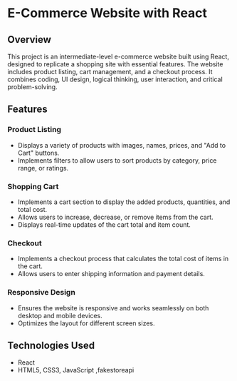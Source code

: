 # E-Commerce Website with React

## Overview

This project is an intermediate-level e-commerce website built using React, designed to replicate a shopping site with essential features. The website includes product listing, cart management, and a checkout process. It combines coding, UI design, logical thinking, user interaction, and critical problem-solving.

## Features

### Product Listing

- Displays a variety of products with images, names, prices, and "Add to Cart" buttons.
- Implements filters to allow users to sort products by category, price range, or ratings.

### Shopping Cart

- Implements a cart section to display the added products, quantities, and total cost.
- Allows users to increase, decrease, or remove items from the cart.
- Displays real-time updates of the cart total and item count.

### Checkout

- Implements a checkout process that calculates the total cost of items in the cart.
- Allows users to enter shipping information and payment details.

### Responsive Design

- Ensures the website is responsive and works seamlessly on both desktop and mobile devices.
- Optimizes the layout for different screen sizes.

## Technologies Used

- React 
- HTML5, CSS3, JavaScript ,fakestoreapi





